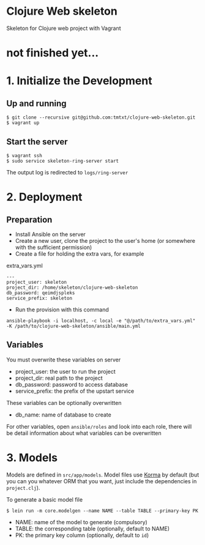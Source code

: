 # Clojure Web skeleton

Skeleton for Clojure web project with Vagrant

# not finished yet...

# 1. Initialize the Development

## Up and running

```
$ git clone --recursive git@github.com:tmtxt/clojure-web-skeleton.git
$ vagrant up
```

## Start the server

```
$ vagrant ssh
$ sudo service skeleton-ring-server start
```

The output log is redirected to `logs/ring-server`

# 2. Deployment

## Preparation

- Install Ansible on the server
- Create a new user, clone the project to the user's home (or somewhere with the
  sufficient permission)
- Create a file for holding the extra vars, for example

extra_vars.yml

```
---
project_user: skeleton
project_dir: /home/skeleton/clojure-web-skeleton
db_password: qeimdjspleks
service_prefix: skeleton
```

- Run the provision with this command

```
ansible-playbook -i localhost, -c local -e "@/path/to/extra_vars.yml" -K /path/to/clojure-web-skeleton/ansible/main.yml
```

## Variables

You must overwrite these variables on server

- project_user: the user to run the project
- project_dir: real path to the project
- db_password: password to access database
- service_prefix: the prefix of the upstart service

These variables can be optionally overwritten

- db_name: name of database to create

For other variables, open `ansible/roles` and look into each role, there will be
detail information about what variables can be overwritten

# 3. Models

Models are defined in `src/app/models`. Model files use
[Korma](http://sqlkorma.com/docs) by default (but you can you whatever ORM that
you want, just include the dependencies in `project.clj`).

To generate a basic model file

```
$ lein run -m core.modelgen --name NAME --table TABLE --primary-key PK
```

- NAME: name of the model to generate (compulsory)
- TABLE: the corresponding table (optionally, default to NAME)
- PK: the primary key column (optionally, default to `id`)
